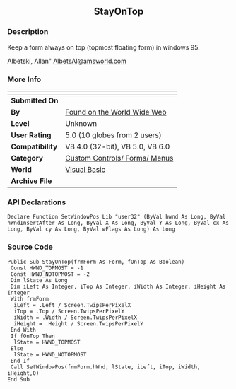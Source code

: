 ﻿<div align="center">

## StayOnTop


</div>

### Description

Keep a form always on top (topmost floating form) in windows 95.

Albetski, Allan" <AlbetsAl@amsworld.com>
 
### More Info
 


<span>             |<span>
---                |---
**Submitted On**   |
**By**             |[Found on the World Wide Web](https://github.com/Planet-Source-Code/PSCIndex/blob/master/ByAuthor/found-on-the-world-wide-web.md)
**Level**          |Unknown
**User Rating**    |5.0 (10 globes from 2 users)
**Compatibility**  |VB 4\.0 \(32\-bit\), VB 5\.0, VB 6\.0
**Category**       |[Custom Controls/ Forms/  Menus](https://github.com/Planet-Source-Code/PSCIndex/blob/master/ByCategory/custom-controls-forms-menus__1-4.md)
**World**          |[Visual Basic](https://github.com/Planet-Source-Code/PSCIndex/blob/master/ByWorld/visual-basic.md)
**Archive File**   |[](https://github.com/Planet-Source-Code/found-on-the-world-wide-web-stayontop__1-692/archive/master.zip)

### API Declarations

```
Declare Function SetWindowPos Lib "user32" (ByVal hwnd As Long, ByVal hWndInsertAfter As Long, ByVal X As Long, ByVal Y As Long, ByVal cx As Long, ByVal cy As Long, ByVal wFlags As Long) As Long
```


### Source Code

```
Public Sub StayOnTop(frmForm As Form, fOnTop As Boolean)
 Const HWND_TOPMOST = -1
 Const HWND_NOTOPMOST = -2
 Dim lState As Long
 Dim iLeft As Integer, iTop As Integer, iWidth As Integer, iHeight As Integer
 With frmForm
  iLeft = .Left / Screen.TwipsPerPixelX
  iTop = .Top / Screen.TwipsPerPixelY
  iWidth = .Width / Screen.TwipsPerPixelX
  iHeight = .Height / Screen.TwipsPerPixelY
 End With
 If fOnTop Then
  lState = HWND_TOPMOST
 Else
  lState = HWND_NOTOPMOST
 End If
 Call SetWindowPos(frmForm.hWnd, lState, iLeft, iTop, iWidth, iHeight,0)
End Sub
```

